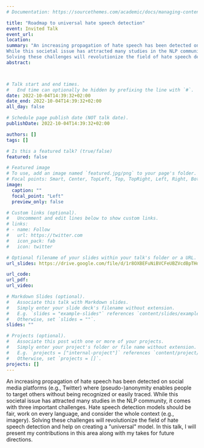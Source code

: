 ```yaml
---
# Documentation: https://sourcethemes.com/academic/docs/managing-content/

title: "Roadmap to universal hate speech detection"
event: Invited Talk
event_url: 
location:
summary: "An increasing propagation of hate speech has been detected on social media platforms (e.g., Twitter) where (pseudo-)anonymity enables people to target others without being recognized or easily traced. 
While this societal issue has attracted many studies in the NLP community, it comes with three important challenges. Hate speech detection models should be fair, work on every language, and consider the whole context (e.g., imagery).
Solving these challenges will revolutionize the field of hate speech detection and help on creating a universal model. In this talk, I will present my contributions in this area along with my takes for future directions."
abstract: 



# Talk start and end times.
#   End time can optionally be hidden by prefixing the line with `#`.
date: 2022-10-04T14:39:32+02:00
date_end: 2022-10-04T14:39:32+02:00
all_day: false

# Schedule page publish date (NOT talk date).
publishDate: 2022-10-04T14:39:32+02:00

authors: []
tags: []

# Is this a featured talk? (true/false)
featured: false

# Featured image
# To use, add an image named `featured.jpg/png` to your page's folder. 
# Focal points: Smart, Center, TopLeft, Top, TopRight, Left, Right, BottomLeft, Bottom, BottomRight.
image:
  caption: ""
  focal_point: "Left"
  preview_only: false

# Custom links (optional).
#   Uncomment and edit lines below to show custom links.
# links:
# - name: Follow
#   url: https://twitter.com
#   icon_pack: fab
#   icon: twitter

# Optional filename of your slides within your talk's folder or a URL.
url_slides: https://drive.google.com/file/d/1r8OXBEFuNiBVCFeUBZVcdBpTHdQZt8JU/view?usp=sharing

url_code:
url_pdf:
url_video: 

# Markdown Slides (optional).
#   Associate this talk with Markdown slides.
#   Simply enter your slide deck's filename without extension.
#   E.g. `slides = "example-slides"` references `content/slides/example-slides.md`.
#   Otherwise, set `slides = ""`.
slides: ""

# Projects (optional).
#   Associate this post with one or more of your projects.
#   Simply enter your project's folder or file name without extension.
#   E.g. `projects = ["internal-project"]` references `content/project/deep-learning/index.md`.
#   Otherwise, set `projects = []`.
projects: []
---
```


An increasing propagation of hate speech has been detected on social media platforms (e.g., Twitter) where (pseudo-)anonymity enables people to target others without being recognized or easily traced. 
While this societal issue has attracted many studies in the NLP community, it comes with three important challenges. Hate speech detection models should be fair, work on every language, and consider the whole context (e.g., imagery).
Solving these challenges will revolutionize the field of hate speech detection and help on creating a "universal" model. In this talk, I will present my contributions in this area along with my takes for future directions.